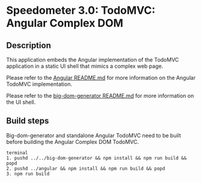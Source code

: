 # Speedometer 3.0: TodoMVC: Angular Complex DOM

## Description

This application embeds the Angular implementation of the TodoMVC application in a static UI shell that mimics a complex web page.

Please refer to the [Angular README.md](../angular/README.md) for more information on the Angular TodoMVC implementation.

Please refer to the [big-dom-generator README.md](../../big-dom-generator/README.md) for more information on the UI shell.

## Build steps

Big-dom-generator and standalone Angular TodoMVC need to be built before building the Angular Complex DOM TodoMVC.

```
terminal
1. pushd ../../big-dom-generator && npm install && npm run build && popd
2. pushd ../angular && npm install && npm run build && popd
3. npm run build
```
